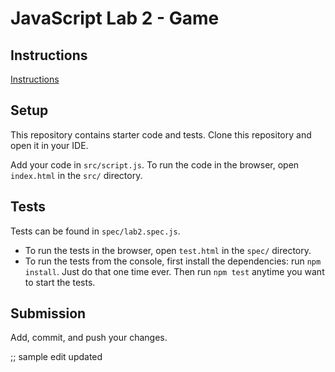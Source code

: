 # JavaScript Lab 2 - Game

## Instructions

[Instructions](https://docs.google.com/document/d/1IZ_xKVrmKeKvqMqhsKCib48lfwNHXuqtIhtR442fJOw/preview)

## Setup

This repository contains starter code and tests. Clone this repository and open it in your IDE.

Add your code in `src/script.js`. To run the code in the browser, open `index.html` in the `src/` directory.

## Tests

Tests can be found in `spec/lab2.spec.js`.

- To run the tests in the browser, open `test.html` in the `spec/` directory.
- To run the tests from the console, first install the dependencies: run `npm install`. Just do that one time ever. Then run `npm test` anytime you want to start the tests.

## Submission

Add, commit, and push your changes.



;; sample edit  updated